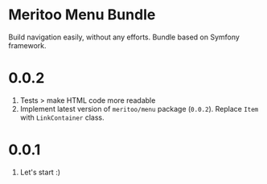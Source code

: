 # Meritoo Menu Bundle

Build navigation easily, without any efforts. Bundle based on Symfony framework.

# 0.0.2

1. Tests > make HTML code more readable
2. Implement latest version of `meritoo/menu` package (`0.0.2`). Replace `Item` with `LinkContainer` class.

# 0.0.1

1. Let's start :)
